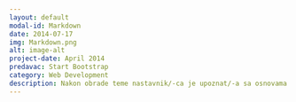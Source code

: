 ```yaml
---
layout: default
modal-id: Markdown
date: 2014-07-17
img: Markdown.png
alt: image-alt
project-date: April 2014
predavac: Start Bootstrap
category: Web Development
description: Nakon obrade teme nastavnik/-ca je upoznat/-a sa osnovama jezika za označavanje Markdown radi stilskog uređivanja repozitorijuma i onlajn svezaka sa zadacima;
---
```

